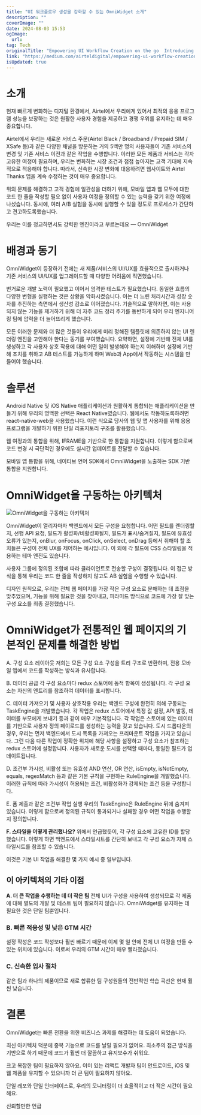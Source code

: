 ```yaml
---
title: "UI 워크플로우 생성을 강화할 수 있는 OmniWidget 소개"
description: ""
coverImage: ""
date: 2024-08-03 15:53
ogImage: 
  url: 
tag: Tech
originalTitle: "Empowering UI Workflow Creation on the go  Introducing State-of-the-art OmniWidget"
link: "https://medium.com/airteldigital/empowering-ui-workflow-creation-on-the-go-introducing-state-of-the-art-omniwidget-fecf8b4e47e1"
isUpdated: true
---
```






# 소개

현재 빠르게 변화하는 디지털 환경에서, Airtel에서 우리에게 있어서 최적의 응용 프로그램 성능을 보장하는 것은 원활한 사용자 경험을 제공하고 경쟁 우위를 유지하는 데 매우 중요합니다.

Airtel에서 우리는 새로운 서비스 주문(Airtel Black / Broadband / Prepaid SIM / XSafe 등)과 같은 다양한 채널을 방문하는 거의 5백만 명의 사용자들이 기존 서비스의 변경 및 기존 서비스 이전과 같은 작업을 수행합니다. 이러한 모든 제품과 서비스는 각자 고유한 여정이 필요하며, 우리는 변화하는 시장 조건과 점점 높아지는 고객 기대에 지속적으로 적응해야 합니다. 따라서, 신속한 시장 변화에 대응하려면 웹사이트와 Airtel Thanks 앱을 계속 수정하는 것이 매우 중요합니다.

위의 문제를 해결하고 고객 경험에 일관성을 더하기 위해, 모바일 앱과 웹 모두에 대한 코드 한 줄을 작성할 필요 없이 사용자 여정을 정의할 수 있는 능력을 갖기 위한 여정에 나섰습니다. 동시에, 여러 A/B 실험을 동시에 실행할 수 있을 정도로 프로세스가 간단하고 견고하도록했습니다.

<div class="content-ad"></div>

우리는 이를 정교하면서도 강력한 엔진이라고 부르는데요 — OmniWidget

# 배경과 동기

OmniWidget이 등장하기 전에는 새 제품/서비스의 UI/UX를 효율적으로 출시하거나 기존 서비스의 UI/UX를 업그레이드할 때 다양한 어려움에 직면했습니다.

번거로운 개발 노력이 필요했고 이어서 엄격한 테스트가 필요했습니다. 동일한 흐름의 다양한 변형을 실행하는 것은 상황을 악화시켰습니다. 이는 더 느린 처리시간과 성장 숫자를 추진하는 측면에서 생산성 감소로 이어졌습니다. 기술적으로 말하자면, 이는 사용되지 않는 기능을 제거하기 위해 더 자주 코드 정리 주기를 동반하게 되어 우리 엔지니어링 팀에 압력을 더 늘어뜨리게 했습니다.

<div class="content-ad"></div>

모든 이러한 문제와 더 많은 것들이 우리에게 미리 정해진 템플릿에 의존하지 않는 UI 렌더링 엔진을 고안해야 한다는 동기를 부여했습니다. 요약하면, 설정에 기반해 전체 UI를 생성하고 각 사용자 상호 작용에 대해 어떤 일이 발생해야 하는지 이해하며 설정에 기반해 조치를 취하고 AB 테스트를 가능하게 하며 Web과 App에서 작동하는 시스템을 만들어야 했습니다.

# 솔루션

Android Native 및 iOS Native 애플리케이션과 원활하게 통합되는 애플리케이션을 만들기 위해 우리의 명백한 선택은 React Native였습니다.
웹에서도 작동하도록하려면 react-native-web을 사용했습니다. 이런 식으로 당사의 웹 및 앱 사용자를 위해 응용프로그램을 개발하기 위한 단일 리포지토리 구조를 활용했습니다.

웹 여정과의 통합을 위해, IFRAME을 기반으로 한 통합을 지원합니다.
이렇게 함으로써 코드 변경 시 극단적인 경우에도 실시간 업데이트를 전달할 수 있습니다.

<div class="content-ad"></div>

모바일 앱 통합을 위해, 네이티브 언어 SDK에서 OmniWidget을 노출하는 SDK 기반 통합을 지원합니다.

# OmniWidget을 구동하는 아키텍처

![OmniWidget을 구동하는 아키텍처](/assets/img/EmpoweringUIWorkflowCreationonthegoIntroducingState-of-the-artOmniWidget_0.png)

OmniWidget이 열리자마자 백엔드에서 모든 구성을 요청합니다. 어떤 필드를 렌더링할지, 선행 API 요청, 필드가 활성화/비활성화될지, 필드가 표시/숨겨질지, 필드에 유효성 오류가 있는지, onBlur, onFocus, onClick, onSelect, onDrag 등에서 취해야 할 조치들은 구성이 전체 UX를 제어하는 예시입니다. 이 외에 각 필드에 CSS 스타일링을 적용하는 테마 엔진도 있습니다.

<div class="content-ad"></div>

사용자 그룹에 정의된 조합에 따라 클라이언트로 전송할 구성이 결정됩니다. 이 접근 방식을 통해 우리는 코드 한 줄을 작성하지 않고도 AB 실험을 수행할 수 있습니다.

디자인 원칙으로, 우리는 전체 웹 페이지를 가장 작은 구성 요소로 분해하는 데 초점을 맞추었으며, 기능을 위해 필요한 것을 찾아내고, 피라미드 방식으로 코드에 가장 잘 맞는 구성 요소를 최종 결정했습니다.

# OmniWidget가 전통적인 웹 페이지의 기본적인 문제를 해결한 방법

A. 구성 요소 레이아웃
저희는 모든 구성 요소 구성을 트리 구조로 반환하며, 전용 모바일 앱에서 코드를 작성하는 방식과 유사합니다.

<div class="content-ad"></div>

B. 데이터 공급
각 구성 요소마다 redux 스토어에 동적 항목이 생성됩니다. 각 구성 요소는 자신의 엔트리를 참조하여 데이터를 표시합니다.

C. 데이터 가져오기 및 사용자 상호작용
우리는 백엔드 구성에 완전히 의해 구동되는 TaskEngine을 개발했습니다. 각 작업은 redux 스토어에서 특정 값 설정, API 발동, 데이터를 부모에게 보내기 등과 같이 매우 기본적입니다. 각 작업은 스토어에 있는 데이터를 기반으로 사용자 정의 페이로드를 생성하는 능력을 갖고 있습니다.
도시 드롭다운의 경우, 우리는 먼저 백엔드에서 도시 목록을 가져오는 프리마운트 작업을 가지고 있습니다. 그런 다음 다른 작업이 정확한 위치에 해당 사항을 설정하고 구성 요소가 참조하는 redux 스토어에 설정합니다. 사용자가 새로운 도시를 선택할 때마다, 동일한 필드가 업데이트됩니다.

D. 조건부 가시성, 비활성 또는 유효성
AND 연산, OR 연산, isEmpty, isNotEmpty, equals, regexMatch 등과 같은 기본 규칙을 구현하는 RuleEngine을 개발했습니다.
이러한 규칙에 따라 가시성이 허용되는 조건, 비활성화가 강제되는 조건 등을 구성합니다.

E. 폼 제출과 같은 조건부 작업 실행
우리의 TaskEngine은 RuleEngine 뒤에 숨겨져 있습니다. 이렇게 함으로써 정의된 규칙이 통과되거나 실패할 경우 어떤 작업을 수행할지 정의합니다.

<div class="content-ad"></div>

**F. 스타일을 어떻게 관리했나요?**
위에서 언급했듯이, 각 구성 요소에 고유한 ID를 할당했습니다. 이렇게 하면 백엔드에서 스타일시트를 간단히 보내고 각 구성 요소가 자체 스타일시트를 참조할 수 있습니다.

이것은 기본 UI 작업을 해결한 몇 가지 예시 중 일부입니다.

## 이 아키텍처의 기타 이점

**A. 더 큰 작업을 수행하는 데 더 작은 팀**
전체 UI가 구성을 사용하여 생성되므로 각 제품에 대해 별도의 개발 및 테스트 팀이 필요하지 않습니다. OmniWidget를 유지하는 데 필요한 것은 단일 팀뿐입니다.

<div class="content-ad"></div>

### B. 빠른 적응성 및 낮은 GTM 시간

설정 작성은 코드 작성보다 훨씬 빠르기 때문에 이제 몇 일 안에 전체 UI 여정을 만들 수 있는 위치에 있습니다. 이로써 우리의 GTM 시간이 매우 빨라졌습니다.

### C. 신속한 입사 절차

같은 팀과 하나의 제품이므로 새로 합류한 팀 구성원들의 전반적인 학습 곡선은 현재 훨씬 낮습니다.

# 결론

OmniWidget는 빠른 전환을 위한 비즈니스 과제를 해결하는 데 도움이 되었습니다.

<div class="content-ad"></div>

최신 아키텍처 덕분에 중복 기능으로 코드를 날릴 필요가 없어요. 최소주의 접근 방식을 기반으로 하기 때문에 코드가 훨씬 더 깔끔하고 유지보수가 쉬워요.

크고 복잡한 팀이 필요하지 않아요. 이미 있는 리액트 개발자 팀이 안드로이드, iOS 및 웹 제품을 유지할 수 있으니까 더 큰 팀이 필요하지 않아요.

단일 레포와 단일 인터페이스로, 우리의 모니터링이 더 효율적이고 더 적은 시간이 필요해요.

신뢰할만한 언급

<div class="content-ad"></div>

